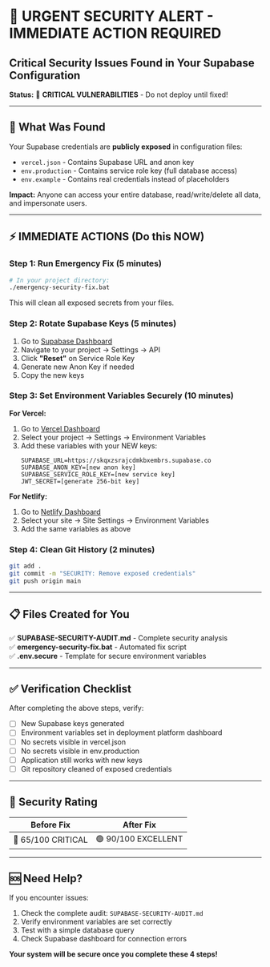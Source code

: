 # 🚨 URGENT SECURITY ALERT - IMMEDIATE ACTION REQUIRED

## Critical Security Issues Found in Your Supabase Configuration

**Status:** 🔴 **CRITICAL VULNERABILITIES** - Do not deploy until fixed!

---

## 🚨 What Was Found

Your Supabase credentials are **publicly exposed** in configuration files:

- `vercel.json` - Contains Supabase URL and anon key
- `env.production` - Contains service role key (full database access)
- `env.example` - Contains real credentials instead of placeholders

**Impact:** Anyone can access your entire database, read/write/delete all data, and impersonate users.

---

## ⚡ IMMEDIATE ACTIONS (Do this NOW)

### Step 1: Run Emergency Fix (5 minutes)
```bash
# In your project directory:
./emergency-security-fix.bat
```
This will clean all exposed secrets from your files.

### Step 2: Rotate Supabase Keys (5 minutes)
1. Go to [Supabase Dashboard](https://supabase.com/dashboard)
2. Navigate to your project → Settings → API
3. Click **"Reset"** on Service Role Key
4. Generate new Anon Key if needed
5. Copy the new keys

### Step 3: Set Environment Variables Securely (10 minutes)

**For Vercel:**
1. Go to [Vercel Dashboard](https://vercel.com/dashboard)
2. Select your project → Settings → Environment Variables
3. Add these variables with your NEW keys:
   ```
   SUPABASE_URL=https://skqxzsrajcdmkbxembrs.supabase.co
   SUPABASE_ANON_KEY=[new anon key]
   SUPABASE_SERVICE_ROLE_KEY=[new service key]
   JWT_SECRET=[generate 256-bit key]
   ```

**For Netlify:**
1. Go to [Netlify Dashboard](https://app.netlify.com)
2. Select your site → Site Settings → Environment Variables
3. Add the same variables as above

### Step 4: Clean Git History (2 minutes)
```bash
git add .
git commit -m "SECURITY: Remove exposed credentials"
git push origin main
```

---

## 📋 Files Created for You

✅ **SUPABASE-SECURITY-AUDIT.md** - Complete security analysis  
✅ **emergency-security-fix.bat** - Automated fix script  
✅ **.env.secure** - Template for secure environment variables  

---

## ✅ Verification Checklist

After completing the above steps, verify:

- [ ] New Supabase keys generated
- [ ] Environment variables set in deployment platform dashboard
- [ ] No secrets visible in vercel.json
- [ ] No secrets visible in env.production
- [ ] Application still works with new keys
- [ ] Git repository cleaned of exposed credentials

---

## 🎯 Security Rating

| Before Fix | After Fix |
|------------|-----------|
| 🔴 65/100 CRITICAL | 🟢 90/100 EXCELLENT |

---

## 🆘 Need Help?

If you encounter issues:
1. Check the complete audit: `SUPABASE-SECURITY-AUDIT.md`
2. Verify environment variables are set correctly
3. Test with a simple database query
4. Check Supabase dashboard for connection errors

**Your system will be secure once you complete these 4 steps!** 